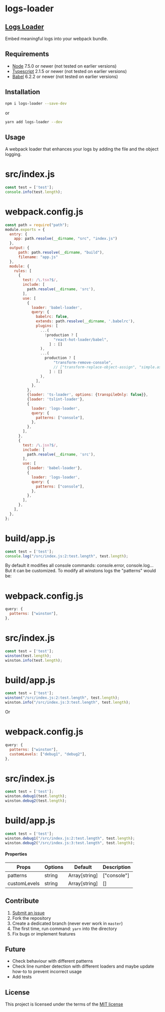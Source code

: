 logs-loader
=======================

## [Logs Loader](https://gasite.in.ua/open-source/logs-loader/)

Embed meaningful logs into your webpack bundle.


## Requirements

- [Node](https://nodejs.org) 7.5.0 or newer (not tested on earlier versions)
- [Typescript](https://www.typescriptlang.org) 2.1.5 or newer (not tested on earlier versions)
- [Babel](https://babeljs.io) 6.2.2 or newer (not tested on earlier versions)


## Installation
```sh
npm i logs-loader --save-dev
```
or
```sh
yarn add logs-loader --dev
```

## Usage
A webpack loader that enhances your logs by adding the file and the object logging.
# src/index.js
```javascript
const test = ['test'];
console.info(test.length);
```
# webpack.config.js
```javascript
const path = require("path");
module.exports = {
  entry: {
    app: path.resolve(__dirname, "src", "index.js")
  },
  output: {
      path: path.resolve(__dirname, "build"),
      filename: "app.js"
  },
  module: {
    rules: [
      {
        test: /\.tsx?$/,
        include: [
          path.resolve(__dirname, 'src'),
        ],
        use: [
          {
            loader: 'babel-loader',
            query: {
              babelrc: false,
              extends: path.resolve(__dirname, '.babelrc'),
              plugins: [
                ...(
                  !production ? [
                      "react-hot-loader/babel",
                    ] : []
                ),
                ...(
                  production ? [
                      "transform-remove-console",
                      // ["transform-replace-object-assign", "simple.assign"],
                    ] : []
                ),
              ],
            },
          },
          {loader: 'ts-loader', options: {transpileOnly: false}},
          {loader: 'tslint-loader'},
          {
            loader: 'logs-loader',
            query: {
              patterns: ["console"],
            },
          },
        ],
      },
      {
        test: /\.jsx?$/,
        include: [
          path.resolve(__dirname, 'src'),
        ],
        use: [
          {loader: 'babel-loader'},
          {
            loader: 'logs-loader',
            query: {
              patterns: ["console"],
            },
          },
        ],
      },
    ],
  },
};
```
# build/app.js
```javascript
const test = ['test'];
console.log("/src/index.js:2:test.length", test.length);
```
By default it modifies all console commands: console.error, console.log... But it can be customized. To modify all winstons logs the "patterns" would be:
# webpack.config.js
```javascript
query: {
  patterns: ["winston"],
},
```
# src/index.js
```javascript
const test = ['test'];
winston(test.length);
winston.info(test.length);
```
# build/app.js
```javascript
const test = ['test'];
winston("/src/index.js:2:test.length", test.length);
winston.info("/src/index.js:3:test.length", test.length);
```
Or
# webpack.config.js
```javascript
query: {
  patterns: ["winston"],
  customLevels: ["debug1", "debug2"],
},
```
# src/index.js
```javascript
const test = ['test'];
winston.debug1(test.length);
winston.debug2(test.length);
```
# build/app.js
```javascript
const test = ['test'];
winston.debug1("/src/index.js:2:test.length", test.length);
winston.debug2("/src/index.js:3:test.length", test.length);
```


#### Properties
| Props        | Options           | Default  | Description |
| ------------- |-------------| -----| -------- |
| patterns | string | Array[string] | ["console"] | Sets pattern of logger call.|
| customLevels | string | Array[string] | [] | Sets additional custom logging levels.|


## Contribute

1. [Submit an issue](https://github.com/gordienkotolik/logs-loader/issues)
2. Fork the repository
3. Create a dedicated branch (never ever work in `master`)
4. The first time, run command: `yarn` into the directory
5. Fix bugs or implement features


## Future
- Check behaviour with different patterns
- Check line number detection with different loaders and maybe update how-to to prevent incorrect usage
- Add tests


## License
This project is licensed under the terms of the
[MIT license](https://github.com/gordienkotolik/logs-loader/blob/master/LICENSE)